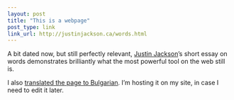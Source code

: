 ```yaml
---
layout: post
title: "This is a webpage"
post_type: link
link_url: http://justinjackson.ca/words.html
---
```

A bit dated now, but still perfectly relevant, [Justin Jackson](http://justinjackson.ca)’s short essay on words demonstrates brilliantly what the most powerful tool on the web still is.

I also [translated the page to Bulgarian](http://paunchev.net/words.html). I’m hosting it on my site, in case I need to edit it later.

